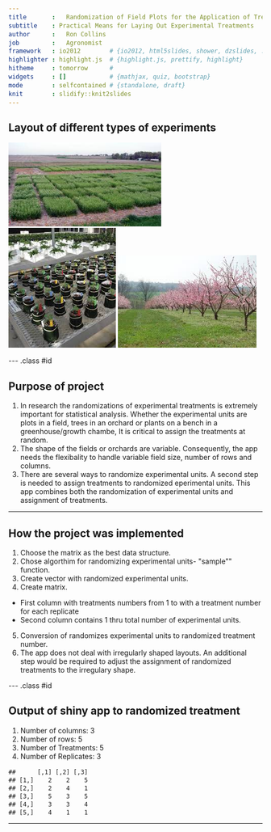 ```yaml
---
title       :   Randomization of Field Plots for the Application of Treatments        
subtitle    : Practical Means for Laying Out Experimental Treatments
author      :   Ron Collins   
job         :   Agronomist
framework   : io2012        # {io2012, html5slides, shower, dzslides, ...}
highlighter : highlight.js  # {highlight.js, prettify, highlight}
hitheme     : tomorrow      # 
widgets     : []            # {mathjax, quiz, bootstrap}
mode        : selfcontained # {standalone, draft}
knit        : slidify::knit2slides
---
```


## Layout of different types of experiments
![APicture](./assets/img/fieldPlots.jpg) 
![APicture](./assets/img/greenhousePlants.jpg) 
![APicture](./assets/img/peachOrchard.jpg) 

--- .class #id


## Purpose of project

1. In research the randomizations of experimental treatments is extremely important for 
    statistical analysis.  Whether the experimental units are plots in a field, trees in an orchard
    or plants on a bench in a greenhouse/growth chambe, It is critical to assign the treatments at
    random.
2.  The shape of the fields or orchards are variable.  Consequently, the app needs the 
    flexibality to handle variable field size, number of rows and columns.
3. There are several ways to randomize experimental units.  A second step is needed to assign
    treatments to randomized eperimental units. This app combines both the randomization of 
    experimental units and assignment of treatments.

---

   
## How the project was implemented
1. Choose the matrix as the best data structure.
2. Chose algorthim for randomizing experimental units- "sample"" function. 
3. Create vector with randomized experimental units.
4. Create matrix.
  +  First column with treatments numbers from 1 to with a treatment number for each replicate
  +  Second column contains 1 thru total number of experimental units.
5. Conversion of randomizes experimental units to randomized treatment number.
6. The app does not deal with irregularly shaped layouts.  An additional step would be required
to adjust the assignment of randomized treatments to the irregulary shape.

--- .class #id

## Output of shiny app to randomized treatment
1. Number of columns:    3
2. Number of rows:       5
3. Number of Treatments: 5
4. Number of Replicates: 3


```
##      [,1] [,2] [,3]
## [1,]    2    2    5
## [2,]    2    4    1
## [3,]    5    3    5
## [4,]    3    3    4
## [5,]    4    1    1
```
---




